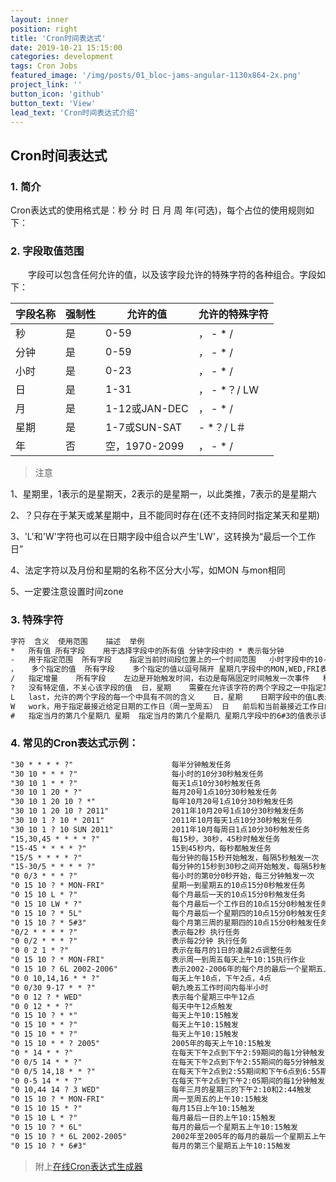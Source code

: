 ```yaml
---
layout: inner
position: right
title: 'Cron时间表达式'
date: 2019-10-21 15:15:00
categories: development
tags: Cron Jobs
featured_image: '/img/posts/01_bloc-jams-angular-1130x864-2x.png'
project_link: ''
button_icon: 'github'
button_text: 'View'
lead_text: 'Cron时间表达式介绍'
---
```



## Cron时间表达式

### 1. 简介
Cron表达式的使用格式是：秒 分 时 日 月 周 年(可选)，每个占位的使用规则如下：


### 2. 字段取值范围
　　字段可以包含任何允许的值，以及该字段允许的特殊字符的各种组合。字段如下：


| 字段名称| 强制性 | 允许的值 | 允许的特殊字符 |
| ------ | ----- | ------- | ------------ |
| 秒     | 是     |  0-59   |   ， - * /   |
| 分钟   | 是     |  0-59   |   ， - * /   |
| 小时   | 是     |  0-23   |   ， - * /   |
| 日     | 是     |  1-31   |   ， - *？/ LW |
| 月     | 是     |1-12或JAN-DEC|   ， - * /  |
| 星期   | 是     |1-7或SUN-SAT|  - *？/ L＃ |
| 年     | 否     | 空，1970-2099|  ， - * / |


> 注意

1、星期里，1表示的是星期天，2表示的是星期一，以此类推，7表示的是星期六

2、？只存在于某天或某星期中，且不能同时存在(还不支持同时指定某天和星期)

3、'L'和'W'字符也可以在日期字段中组合以产生'LW'，这转换为“最后一个工作日”

4、法定字符以及月份和星期的名称不区分大小写，如MON 与mon相同

5、一定要注意设置时间zone


### 3. 特殊字符
```html
字符	含义	使用范围	描述	举例
*	所有值	所有字段	用于选择字段中的所有值	分钟字段中的 * 表示每分钟
-	用于指定范围	所有字段	指定当前时间段位置上的一个时间范围	小时字段中的10-12表示10到12内的小时数，即小时10,11和12这三个值
，	多个指定的值	所有字段	多个指定的值以逗号隔开	星期几字段中的MON,WED,FRI表示 星期一，星期三和星期五
/	指定增量	所有字段	左边是开始触发时间，右边是每隔固定时间触发一次事件	秒字段中的5/15表示 秒 5,20,35和50；也可直接/20，相当于在'/'之前有'0'，即表示0,20,40
?	没有特定值，不关心该字段的值	日，星期	需要在允许该字符的两个字段之一中指定某些内容而在另一个字段中则不需要时非常有用	某月的某个特定日期（例如，第10天）触发，但不关心恰好在一周的哪一天，星期几字段中可放置？
L	last，允许的两个字段的每一个中具有不同的含义	日，星期	日期字段中的值L表示月份的最后一天,在星期几字段中单独使用，则仅表示7或SAT	还可以指定从该月的最后一天开始的偏移量，例如L-3，这意味着该月的倒数第三天
W	work，用于指定最接近给定日期的工作日（周一至周五）	日	前后和当前最接近工作日的那天，如当天是工作日则当天触发，且不会跳过一个月的边界	指定15W作为日期字段的值，则含义为：最接近该月的15日的工作日；若指定“1W”作为日期的值，并且第1个是星期六，则将在当月的3号触发
#	指定当月的第几个星期几	星期	指定当月的第几个星期几	星期几字段中的6#3的值表示该月的第三个星期五（第6天=星期五，＃3=该月份的第3个星期五）
```
### 4. 常见的Cron表达式示例：

```html
"30 * * * * ?"                      每半分钟触发任务  
"30 10 * * * ?"                     每小时的10分30秒触发任务  
"30 10 1 * * ?"                     每天1点10分30秒触发任务  
"30 10 1 20 * ?"                    每月20号1点10分30秒触发任务  
"30 10 1 20 10 ? *"                 每年10月20号1点10分30秒触发任务  
"30 10 1 20 10 ? 2011"              2011年10月20号1点10分30秒触发任务  
"30 10 1 ? 10 * 2011"               2011年10月每天1点10分30秒触发任务  
"30 10 1 ? 10 SUN 2011"             2011年10月每周日1点10分30秒触发任务  
"15,30,45 * * * * ?"                每15秒，30秒，45秒时触发任务  
"15-45 * * * * ?"                   15到45秒内，每秒都触发任务  
"15/5 * * * * ?"                    每分钟的每15秒开始触发，每隔5秒触发一次  
"15-30/5 * * * * ?"                 每分钟的15秒到30秒之间开始触发，每隔5秒触发一次  
"0 0/3 * * * ?"                     每小时的第0分0秒开始，每三分钟触发一次  
"0 15 10 ? * MON-FRI"               星期一到星期五的10点15分0秒触发任务  
"0 15 10 L * ?"                     每个月最后一天的10点15分0秒触发任务  
"0 15 10 LW * ?"                    每个月最后一个工作日的10点15分0秒触发任务  
"0 15 10 ? * 5L"                    每个月最后一个星期四的10点15分0秒触发任务  
"0 15 10 ? * 5#3"                   每个月第三周的星期四的10点15分0秒触发任务  
"0/2 * * * * ?"                     表示每2秒 执行任务
"0 0/2 * * * ?"                     表示每2分钟 执行任务
"0 0 2 1 * ?"                       表示在每月的1日的凌晨2点调整任务
"0 15 10 ? * MON-FRI"               表示周一到周五每天上午10:15执行作业
"0 15 10 ? 6L 2002-2006"            表示2002-2006年的每个月的最后一个星期五上午10:15执行作
"0 0 10,14,16 * * ?"                每天上午10点，下午2点，4点 
"0 0/30 9-17 * * ?"                 朝九晚五工作时间内每半小时 
"0 0 12 ? * WED"                    表示每个星期三中午12点 
"0 0 12 * * ?"                      每天中午12点触发 
"0 15 10 ? * *"                     每天上午10:15触发 
"0 15 10 * * ?"                     每天上午10:15触发 
"0 15 10 * * ?"                     每天上午10:15触发 
"0 15 10 * * ? 2005"                2005年的每天上午10:15触发 
"0 * 14 * * ?"                      在每天下午2点到下午2:59期间的每1分钟触发 
"0 0/5 14 * * ?"                    在每天下午2点到下午2:55期间的每5分钟触发 
"0 0/5 14,18 * * ?"                 在每天下午2点到2:55期间和下午6点到6:55期间的每5分钟触发 
"0 0-5 14 * * ?"                    在每天下午2点到下午2:05期间的每1分钟触发 
"0 10,44 14 ? 3 WED"                每年三月的星期三的下午2:10和2:44触发 
"0 15 10 ? * MON-FRI"               周一至周五的上午10:15触发 
"0 15 10 15 * ?"                    每月15日上午10:15触发 
"0 15 10 L * ?"                     每月最后一日的上午10:15触发 
"0 15 10 ? * 6L"                    每月的最后一个星期五上午10:15触发 
"0 15 10 ? * 6L 2002-2005"          2002年至2005年的每月的最后一个星期五上午10:15触发 
"0 15 10 ? * 6#3"                   每月的第三个星期五上午10:15触发
```

> 附上[在线Cron表达式生成器](http://www.bejson.com/othertools/cron/)